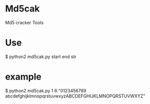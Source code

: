 # Md5cak
Md5 cracker Tools
# Use 
$ python2 md5cak.py start end str
# example
$ python2 md5cak.py 1 6 "0123456789 abcdefghijklmnopqrstuvwxyzABCDEFGHIJKLMNOPQRSTUVWXYZ"
